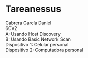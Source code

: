 # Tareanessus
Cabrera García Daniel </br>
6CV2 </br>
A: Usando Host Discovery </br>
B: Usando Basic Network Scan </br>
Dispositivo 1: Celular personal </br>
Dispositivo 2: Computadora personal </br>
